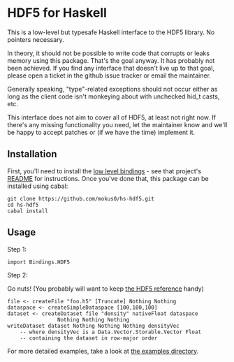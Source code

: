 HDF5 for Haskell
=================

This is a low-level but typesafe Haskell interface to the HDF5 library.  No pointers necessary.

In theory, it should not be possible to write code that corrupts or leaks memory using this package.  That's the goal anyway.  It has probably not been achieved.  If you find any interface that doesn't live up to that goal, please open a ticket in the github issue tracker or email the maintainer.

Generally speaking, "type"-related exceptions should not occur either as long as the client code isn't monkeying about with unchecked hid_t casts, etc.

This interface does not aim to cover all of HDF5, at least not right now.  If there's any missing functionality you need, let the maintainer know and we'll be happy to accept patches or (if we have the time) implement it.

Installation
-------------

First, you'll need to install the [low level bindings](https://github.com/mokus0/bindings-hdf5) - see that project's [README](https://github.com/mokus0/bindings-hdf5/blob/master/README.md) for instructions.  Once you've done that, this package can be installed using cabal:

    git clone https://github.com/mokus0/hs-hdf5.git
    cd hs-hdf5
    cabal install

Usage
------

Step 1:

    import Bindings.HDF5

Step 2:

Go nuts!  (You probably will want to keep [the HDF5 reference](http://www.hdfgroup.org/HDF5/doc/RM/RM_H5Front.html) handy)

    file <- createFile "foo.h5" [Truncate] Nothing Nothing
    dataspace <- createSimpleDataspace [100,100,100]
    dataset <- createDataset file "density" nativeFloat dataspace
                    Nothing Nothing Nothing
    writeDataset dataset Nothing Nothing Nothing densityVec
        -- where densityVec is a Data.Vector.Storable.Vector Float
        -- containing the dataset in row-major order

For more detailed examples, take a look at [the examples directory](https://github.com/mokus0/hs-hdf5/tree/master/examples).
